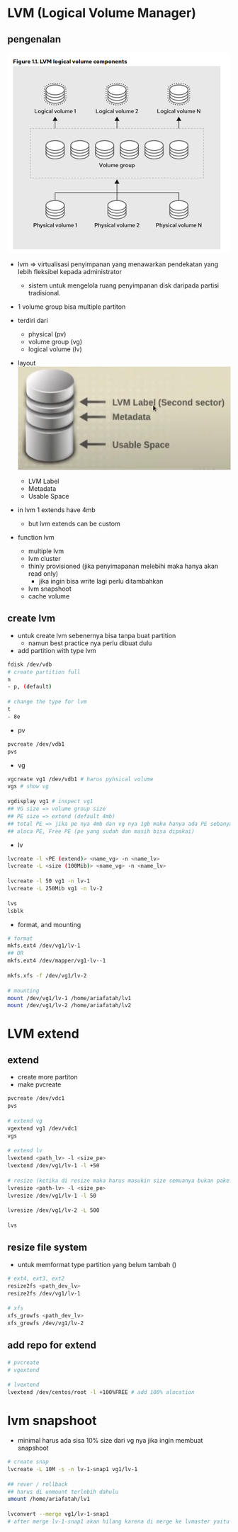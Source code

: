 # LVM (Logical Volume Manager)
## pengenalan
![alt text](docs/images/image.png)
- lvm => virtualisasi penyimpanan yang menawarkan pendekatan yang lebih fleksibel kepada administrator 
    - sistem untuk mengelola ruang penyimpanan disk daripada partisi tradisional.
- 1 volume group bisa multiple partiton
- terdiri dari 
    - physical (pv)
    - volume group (vg)
    - logical volume (lv)

- layout
![alt text](docs/images/image-1.png)
    - LVM Label
    - Metadata
    - Usable Space

- in lvm 1 extends have 4mb
    - but lvm extends can be custom

- function lvm
    - multiple lvm
    - lvm cluster
    - thinly provisioned (jika penyimapanan melebihi maka hanya akan read only)
        - jika ingin bisa write lagi perlu ditambahkan
    - lvm snapshoot
    - cache volume

## create lvm
- untuk create lvm sebenernya bisa tanpa buat partition
    - namun best practice nya perlu dibuat dulu
- add partition with type lvm
```bash
fdisk /dev/vdb
# create partition full
n
- p, (default)

# change the type for lvm
t
- 8e
```

- pv
```bash
pvcreate /dev/vdb1
pvs
```

- vg
```bash
vgcreate vg1 /dev/vdb1 # harus pyhsical volume
vgs # show vg

vgdisplay vg1 # inspect vg1
## VG size => volume group size 
## PE size => extend (default 4mb)
## total PE => jika pe nya 4mb dan vg nya 1gb maka hanya ada PE sebanyak 255
## aloca PE, Free PE (pe yang sudah dan masih bisa dipakai)
```

- lv
```bash
lvcreate -l <PE (extend)> <name_vg> -n <name_lv>
lvcreate -L <size (100Mib)> <name_vg> -n <name_lv>

lvcreate -l 50 vg1 -n lv-1
lvcreate -L 250Mib vg1 -n lv-2

lvs
lsblk
```

- format, and mounting
```bash
# format
mkfs.ext4 /dev/vg1/lv-1
## OR
mkfs.ext4 /dev/mapper/vg1-lv--1

mkfs.xfs -f /dev/vg1/lv-2

# mounting
mount /dev/vg1/lv-1 /home/ariafatah/lv1
mount /dev/vg1/lv-2 /home/ariafatah/lv2
```

# LVM extend
## extend
- create more partiton
- make pvcreate
```bash
pvcreate /dev/vdc1
pvs

# extend vg
vgextend vg1 /dev/vdc1
vgs

# extend lv
lvextend <path_lv> -l <size_pe>
lvextend /dev/vg1/lv-1 -l +50

# resize (ketika di resize maka harus masukin size semuanya bukan pake +)
lvresize <path-lv> -l <size_pe>
lvresize /dev/vg1/lv-1 -l 50

lvresize /dev/vg1/lv-2 -L 500

lvs
```

## resize file system
- untuk memformat type partition yang belum tambah ()
```bash
# ext4, ext3, ext2
resize2fs <path_dev_lv>
resize2fs /dev/vg1/lv-1

# xfs
xfs_growfs <path_dev_lv>
xfs_growfs /dev/vg1/lv-2
```

## add repo for extend
```bash
# pvcreate
# vgextend

# lvextend
lvextend /dev/centos/root -l +100%FREE # add 100% alocation
```

# lvm snapshoot
- minimal harus ada sisa 10% size dari vg nya jika ingin membuat snapshoot
```bash
# create snap
lvcreate -L 10M -s -n lv-1-snap1 vg1/lv-1

## rever / rollback
## harus di unmount terlebih dahulu
umount /home/ariafatah/lv1

lvconvert --merge vg1/lv-1-snap1
# after merge lv-1-snap1 akan hilang karena di merge ke lvmaster yaitu lv-1
```